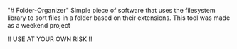 "# Folder-Organizer" 
Simple piece of software that uses the filesystem library to sort files in a folder based on their extensions.
This tool was made as a weekend project

!! USE AT YOUR OWN RISK !!
